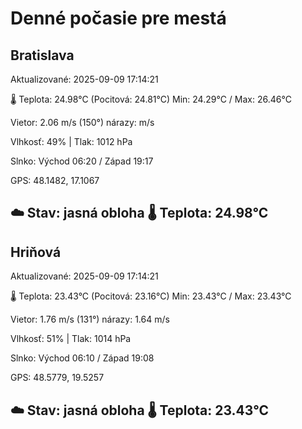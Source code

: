 ﻿# Denné počasie pre mestá

## Bratislava
Aktualizované: 2025-09-09 17:14:21

🌡️ Teplota: 24.98°C 
(Pocitová: 24.81°C)
Min: 24.29°C / Max: 26.46°C

Vietor: 2.06 m/s    (150°) 
nárazy:  m/s

Vlhkosť: 49% | Tlak: 1012 hPa

Slnko: Východ 06:20 / Západ 19:17

GPS: 48.1482, 17.1067

☁️ Stav: jasná obloha        🌡️ Teplota: 24.98°C
---

## Hriňová
Aktualizované: 2025-09-09 17:14:21

🌡️ Teplota: 23.43°C 
(Pocitová: 23.16°C)
Min: 23.43°C / Max: 23.43°C

Vietor: 1.76 m/s (131°)
nárazy: 1.64 m/s

Vlhkosť: 51% | Tlak: 1014 hPa

Slnko: Východ 06:10 / Západ 19:08

GPS: 48.5779, 19.5257

☁️ Stav: jasná obloha        🌡️ Teplota: 23.43°C
---
